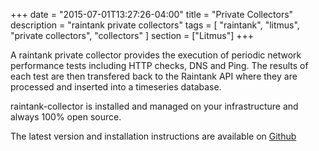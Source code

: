 +++
date = "2015-07-01T13:27:26-04:00"
title = "Private Collectors"
description = "raintank private collectors"
tags = [ "raintank", "litmus", "private collectors", "collectors" ]
section = ["Litmus"]
+++

A raintank private collector provides the execution of periodic network performance tests including HTTP checks, DNS and Ping. The results of each test are then transfered back to the Raintank API where they are processed and inserted into a timeseries database.

raintank-collector is installed and managed on your infrastructure and always 100% open source. 

The latest version and installation instructions are available on [Github](https://github.com/raintank/raintank-collector)
